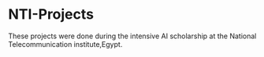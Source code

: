 # NTI-Projects
These projects were done during the intensive AI scholarship at the National Telecommunication institute,Egypt.
